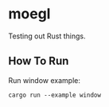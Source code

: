 # moegl

Testing out Rust things.

## How To Run

Run window example:
```shell
cargo run --example window
```
